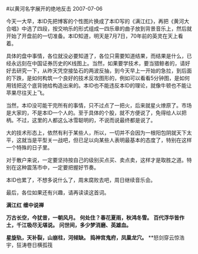 #以黄河名字展开的绝地反击
2007-07-06

今天一大早，本ID先把博客的个性图片换成了本ID写的《满江红》，再把《黄河大合唱》中选了四段，按交响乐的形式组成一四乐章的曲子放到背景音乐上，然后就开始了开盘前的一切准备。本ID知道，明天是7月7日，70年前的英灵在天上看着。
 
具体的盘中事情，各位就没必要知道了，各位只需要知道结果，而结果是什么，已经永远刻在中国证券历史的K线图上。当然，如果要学技术，要当猎鲸者的，请好好去研究一下，从昨天凭空接坠石的两波反抽，到今天早上一开始的急拉，到后面的下跌，是如何构筑一个良好的技术反攻图形的，例如可以看看5分钟图，是如何用钱把这个底背驰给构造出来的。本ID也不能违反本ID的理论，就像牛顿也不能让苹果尽往天上飞。
 
当然，本ID没可能干完所有的事情，只不过点了一把火，后来就星火燎原了。市场是大家的，不是本ID一个人的。至于具体的个股，就不方便说了，免得给人以把柄。不过，这里的人都这么冰雪聪明的，不说而说最终都是说了。
 
大的技术形态上，依然有利于某些人，所以，一切并不会因为一根阳包阴就天下太平，这就当是平型关一战吧，但已足以向某些人表明最基本的态度了，特别在这样一个特殊的日子里。
 
对于散户来说，一定要坚持按自己的级别买点买、卖点卖，这样才是取胜之道。特别在这种震荡市中，一定要把握好节奏。
 
本ID也累了，不想多说什么了，周末腐败去吧，周日继续音乐会。
 
最后，各位如果还有兴趣，请再读读这首词。
 
**满江红**
**缠中说禅**
 
**万古长空，今犹昔，一朝风月。**
**何处住？春花夏雨，秋鸿冬雪。**
**百代浮华皆作土，千江吸尽无堪说。**
**问世间，多少梦消磨、英雄血。**
 
**星旋轨，天补裂，山崩柱，河倾缺。**
**捣神宫鬼府，凤巢龙穴。**
**怒剑穿云惊浩宇，狂涛卷日横孤筏